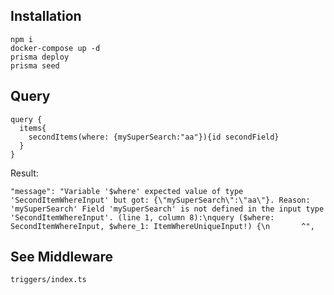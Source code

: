## Installation

```
npm i
docker-compose up -d
prisma deploy
prisma seed
```

## Query

```
query {
  items{
    secondItems(where: {mySuperSearch:"aa"}){id secondField}
  }
}
```

Result:
```
"message": "Variable '$where' expected value of type 'SecondItemWhereInput' but got: {\"mySuperSearch\":\"aa\"}. Reason: 'mySuperSearch' Field 'mySuperSearch' is not defined in the input type 'SecondItemWhereInput'. (line 1, column 8):\nquery ($where: SecondItemWhereInput, $where_1: ItemWhereUniqueInput!) {\n       ^",
```

## See Middleware 

`triggers/index.ts`